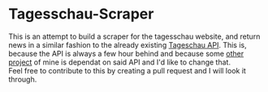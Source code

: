 # Tagesschau-Scraper

This is an attempt to build a scraper for the tagesschau website, and return news in a similar fashion to the already existing [Tageschau API](https://tagesschau.api.bund.dev/). This is, because the API is always a few hour behind and because some [other project](https://github.com/RedCommander735/topotest) of mine is dependat on said API and I'd like to change that.  
Feel free to contribute to this by creating a pull request and I will look it through.
